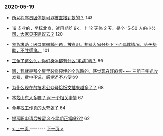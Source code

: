### 2020-05-19 
- [所以程序员团体是可以被直接罚款的？](https://www.v2ex.com/t/673191) 148
- [19 毕业的，坐标北京，试用期给 9k，上 12 天修 2 天，是个 15-50 人的小公司，大家见不建议去？](https://www.v2ex.com/t/673092) 120
- [紧急求助：因口罩佩戴问题，被离职。想请大家分析下下面具体情况，给予帮助，不胜感激。](https://www.v2ex.com/t/673039) 101
- [工作了这么久，你们身体都有什么“毛病”吗？](https://www.v2ex.com/t/673209) 86
- [嗯，我就是那个屋里装修预埋的全光路的，感觉现在好麻烦~~~ 三组千兆光收发器，费电不说，感觉还不方便](https://www.v2ex.com/t/673101) 69
- [为什么现在的技术公众号恰饭文越来越多了？](https://www.v2ex.com/t/673157) 68
- [本站山东人多嘛？ 问一个相关事情](https://www.v2ex.com/t/673120) 67
- [今年找工作真的太夸张了](https://www.v2ex.com/t/673153) 64
- [提离职申请后被留 3 个星期正常吗???](https://www.v2ex.com/t/673099) 62 

- [ < 上一页 ](https://github.com/able8/v2ex-hot-record/blob/master/2020-05-18.md) -------- [ 下一页 > ](https://github.com/able8/v2ex-hot-record/blob/master/2020-05-20.md)